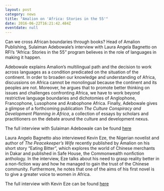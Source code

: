 ```yaml
---
layout: post
category: news
title: "Amalion on 'Africa: Stories in the 55'"
date: 2016-06-22T16:21:42.484Z
eventdate: null
---
```

Can we cross African boundaries through books? Head of Amalion Publishing, Sulaiman Adebowale’s interview with Laura Angela Bagnetto on RFI’s “Africa: Stories in the 55” program believes in the role of languages in making it happen. 

Adebowale explains Amalion’s multilingual path and the decision to work across languages as a condition predicated on the situation of the continent. In order to broaden our knowledge and understanding of Africa, discussions on Africa cannot be monolingual because the continent and its peoples are not. Moreover, he argues that to promote better thinking on issues and challenges confronting Africa, we have to work beyond restrictive language boundaries and dichotomies of Anglophone, Francophone, Lusophone and Arabophone Africa. Finally, Adebowale gives a glimpse of a forthcoming publication *The Culture Conspiracy and Development Planning in Africa*, a collection of essays by scholars and practitioners on the debate around the culture and development nexus.

The full interview with Sulaiman Adebowale can be found [here](https://soundcloud.com/radiofranceinternationale/crossing-african-boundaries-through-books-suliaman-adebowale-head-of-amalion-publishing "Amalion on crossing boundaries")

Laura Angelo Bagnetto also interviewed Kevin Eze, the Nigerian novelist and author of *The Peacekeeper’s Wife* recently published by Amalion on his short story “Eating Bitter”, which explores the world of Chinese merchants in Dakar and published in Safe House, the Commonwealth nonfiction anthology. In the interview, Eze talks about his need to grasp reality better in a non-fiction way and how he managed to gain the trust of the Chinese community. Furthermore, he notes that one of the aims of his first novel is to give a greater voice to women in Africa.

The full interview with Kevin Eze can be found [here](https://soundcloud.com/radiofranceinternationale/author-kevin-eze-explores-the-world-of-chinese-merchants-in-dakar-in-safe-house-story-collectionn "Amalion's Kevin Eze")